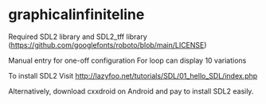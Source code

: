 # graphicalinfiniteline

Required
SDL2 library and 
SDL2_tff library (https://github.com/googlefonts/roboto/blob/main/LICENSE)

Manual entry for one-off configuration
For loop can display 10 variations

To install SDL2
Visit
http://lazyfoo.net/tutorials/SDL/01_hello_SDL/index.php 

Alternatively, download cxxdroid on Android and pay to install SDL2 easily.
